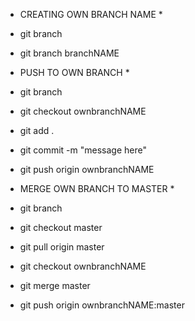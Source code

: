 
* CREATING OWN BRANCH NAME *
* git branch
* git branch branchNAME

* PUSH TO OWN BRANCH *
* git branch
* git checkout ownbranchNAME
* git add .
* git commit -m "message here"
* git push origin ownbranchNAME

* MERGE OWN BRANCH TO MASTER *
* git branch
* git checkout master
* git pull origin master
* git checkout ownbranchNAME
* git merge master
* git push origin ownbranchNAME:master
